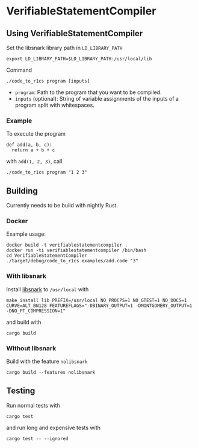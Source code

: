 # VerifiableStatementCompiler

## Using VerifiableStatementCompiler

Set the libsnark library path in `LD_LIBRARY_PATH`
```
export LD_LIBRARY_PATH=$LD_LIBRARY_PATH:/usr/local/lib
```

Command
```
./code_to_r1cs program [inputs]
```
- `program`: Path to the program that you want to be compiled.
- `inputs` (optional): String of variable assignments of the inputs of a program split with whitespaces.<br>

### Example

To execute the program
```
def add(a, b, c):
  return a + b + c
```
with `add(1, 2, 3)`, call
```
./code_to_r1cs program "1 2 3"
```

## Building

Currently needs to be build with nightly Rust.

### Docker

Example usage:
```
docker build -t verifiablestatementcompiler .
docker run -ti verifiablestatementcompiler /bin/bash
cd VerifiableStatementCompiler
./target/debug/code_to_r1cs examples/add.code "3"
```

### With libsnark

Install [libsnark](https://github.com/scipr-lab/libsnark) to `/usr/local` with
```
make install lib PREFIX=/usr/local NO_PROCPS=1 NO_GTEST=1 NO_DOCS=1 CURVE=ALT_BN128 FEATUREFLAGS="-DBINARY_OUTPUT=1 -DMONTGOMERY_OUTPUT=1 -DNO_PT_COMPRESSION=1"
```
and build with
```
cargo build
```

### Without libsnark
Build with the feature `nolibsnark`
```
cargo build --features nolibsnark
```

## Testing

Run normal tests with
```
cargo test
```
and run long and expensive tests with
```
cargo test -- --ignored
```
